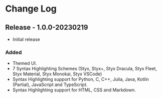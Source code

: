 # Change Log

## Release - 1.0.0-20230219

- Initial release

### Added

- Themed UI.
- 7 Syntax Highlighting Schemes (Styx, Styx+, Styx Dracula, Styx Fleet, Styx Material, Styx Monokai, Styx VSCode)
- Syntax Highlighting support for Python, C, C++, Julia, Java, Kotlin (Partial), JavaScript and TypeScript.
- Syntax Highlighting support for HTML, CSS and Markdown.
